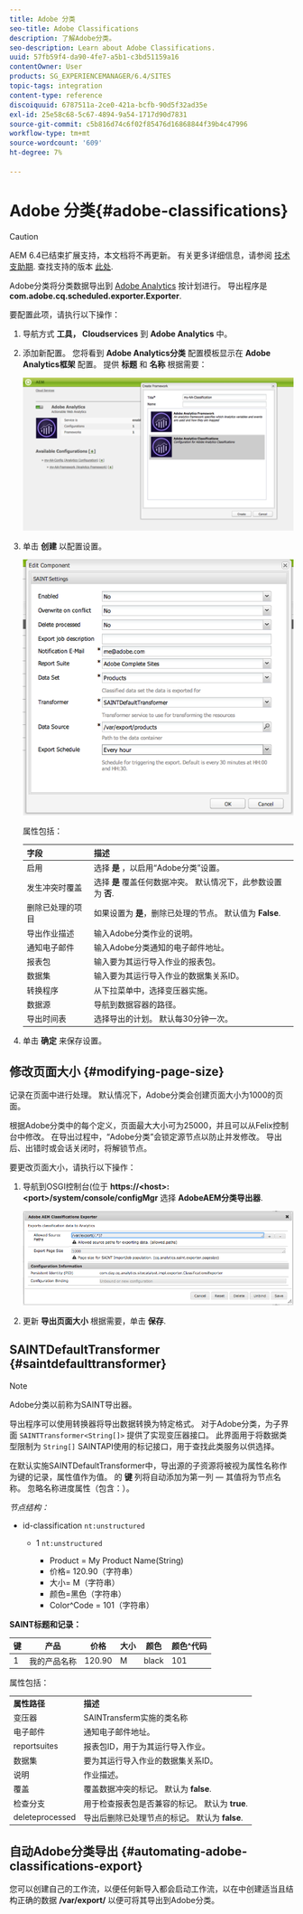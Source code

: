 ```yaml
---
title: Adobe 分类
seo-title: Adobe Classifications
description: 了解Adobe分类。
seo-description: Learn about Adobe Classifications.
uuid: 57fb59f4-da90-4fe7-a5b1-c3bd51159a16
contentOwner: User
products: SG_EXPERIENCEMANAGER/6.4/SITES
topic-tags: integration
content-type: reference
discoiquuid: 6787511a-2ce0-421a-bcfb-90d5f32ad35e
exl-id: 25e58c68-5c67-4894-9a54-1717d90d7831
source-git-commit: c5b816d74c6f02f85476d16868844f39b4c47996
workflow-type: tm+mt
source-wordcount: '609'
ht-degree: 7%

---
```


# Adobe 分类{#adobe-classifications}

>[!CAUTION]
>
>AEM 6.4已结束扩展支持，本文档将不再更新。 有关更多详细信息，请参阅 [技术支助期](https://helpx.adobe.com/cn/support/programs/eol-matrix.html). 查找支持的版本 [此处](https://experienceleague.adobe.com/docs/).

Adobe分类将分类数据导出到 [Adobe Analytics](/help/sites-administering/adobeanalytics.md) 按计划进行。 导出程序是 **com.adobe.cq.scheduled.exporter.Exporter**.

要配置此项，请执行以下操作：

1. 导航方式 **工具， Cloudservices** 到 **Adobe Analytics** 中。
1. 添加新配置。 您将看到 **Adobe Analytics分类** 配置模板显示在 **Adobe Analytics框架** 配置。 提供 **标题** 和 **名称** 根据需要：

   ![aa-25](assets/aa-25.png)

1. 单击 **创建** 以配置设置。

   ![chlimage_1](assets/chlimage_1.png)

   属性包括：

   | **字段** | **描述** |
   |---|---|
   | 启用 | 选择 **是** ，以启用“Adobe分类”设置。 |
   | 发生冲突时覆盖 | 选择 **是** 覆盖任何数据冲突。 默认情况下，此参数设置为 **否**. |
   | 删除已处理的项目 | 如果设置为 **是**，删除已处理的节点。 默认值为 **False**. |
   | 导出作业描述 | 输入Adobe分类作业的说明。 |
   | 通知电子邮件 | 输入Adobe分类通知的电子邮件地址。 |
   | 报表包 | 输入要为其运行导入作业的报表包。 |
   | 数据集 | 输入要为其运行导入作业的数据集关系ID。 |
   | 转换程序 | 从下拉菜单中，选择变压器实施。 |
   | 数据源 | 导航到数据容器的路径。 |
   | 导出时间表 | 选择导出的计划。 默认每30分钟一次。 |

1. 单击 **确定** 来保存设置。

## 修改页面大小 {#modifying-page-size}

记录在页面中进行处理。 默认情况下，Adobe分类会创建页面大小为1000的页面。

根据Adobe分类中的每个定义，页面最大大小可为25000，并且可以从Felix控制台中修改。 在导出过程中，“Adobe分类”会锁定源节点以防止并发修改。 导出后、出错时或会话关闭时，将解锁节点。

要更改页面大小，请执行以下操作：

1. 导航到OSGI控制台(位于 **https://&lt;host>:&lt;port>/system/console/configMgr** 选择 **AdobeAEM分类导出器**.

   ![aa-26](assets/aa-26.png)

1. 更新 **导出页面大小** 根据需要，单击 **保存**.

## SAINTDefaultTransformer {#saintdefaulttransformer}

>[!NOTE]
>
>Adobe分类以前称为SAINT导出器。

导出程序可以使用转换器将导出数据转换为特定格式。 对于Adobe分类，为子界面 `SAINTTransformer<String[]>` 提供了实现变压器接口。 此界面用于将数据类型限制为 `String[]` SAINTAPI使用的标记接口，用于查找此类服务以供选择。

在默认实施SAINTDefaultTransformer中，导出源的子资源将被视为属性名称作为键的记录，属性值作为值。 的 **键** 列将自动添加为第一列 — 其值将为节点名称。 忽略名称进度属性（包含：）。

*节点结构：*

* id-classification `nt:unstructured`

   * 1 `nt:unstructured`

      * Product = My Product Name(String)
      * 价格= 120.90（字符串）
      * 大小= M（字符串）
      * 颜色=黑色（字符串）
      * Color^Code = 101（字符串）

**SAINT标题和记录：**

| **键** | **产品** | **价格** | **大小** | **颜色** | **颜色^代码** |
|---|---|---|---|---|---|
| 1 | 我的产品名称 | 120.90 | M | black | 101 |

属性包括：

<table> 
 <tbody> 
  <tr> 
   <td><strong>属性路径</strong></td> 
   <td><strong>描述</strong></td> 
  </tr> 
  <tr> 
   <td>变压器</td> 
   <td>SAINTransferm实施的类名称</td> 
  </tr> 
  <tr> 
   <td>电子邮件</td> 
   <td>通知电子邮件地址。</td> 
  </tr> 
  <tr> 
   <td>reportsuites</td> 
   <td>报表包ID，用于为其运行导入作业。 </td> 
  </tr> 
  <tr> 
   <td>数据集</td> 
   <td>要为其运行导入作业的数据集关系ID。 </td> 
  </tr> 
  <tr> 
   <td>说明</td> 
   <td>作业描述。 <br /> </td> 
  </tr> 
  <tr> 
   <td>覆盖</td> 
   <td>覆盖数据冲突的标记。 默认为 <strong>false</strong>.</td> 
  </tr> 
  <tr> 
   <td>检查分支</td> 
   <td>用于检查报表包是否兼容的标记。 默认为 <strong>true</strong>.</td> 
  </tr> 
  <tr> 
   <td>deleteprocessed</td> 
   <td>导出后删除已处理节点的标记。 默认为 <strong>false</strong>.</td> 
  </tr> 
 </tbody> 
</table>

## 自动Adobe分类导出 {#automating-adobe-classifications-export}

您可以创建自己的工作流，以便任何新导入都会启动工作流，以在中创建适当且结构正确的数据 **/var/export/** 以便可将其导出到Adobe分类。
